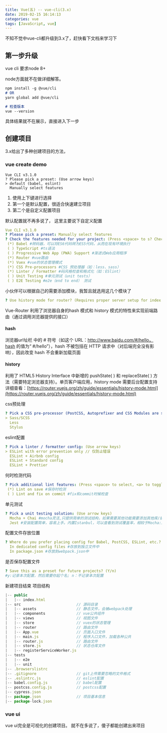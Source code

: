 ```yaml
---
title: Vue(五) -- vue-cli(3.x)
date: 2019-02-15 16:14:13
categories: vue
tags: [JavaScript, vue]
---
```


不知不觉中vue-cli都升级到3.x了，赶快看下文档来学习下

## 第一步升级

vue cli 要求node 8+

node方面就不在做详细解答。

```markdown
npm install -g @vue/cli
# OR
yarn global add @vue/cli

# 检查版本
vue --version
```

具体结果就不在展示，直接进入下一步

## 创建项目

3.x给出了多种创建项目的方法，

### vue create demo

```bath
Vue CLI v3.1.0
? Please pick a preset: (Use arrow keys)
> default (babel, eslint)
  Manually select features
```
1. 使用上下键进行选择
2. 第一个是默认配置，很适合快速建立项目
3. 第二个是自定义配置项目

默认配置就不再多说了，
这里主要说下自定义配置

```yml
Vue CLI v3.1.0
? Please pick a preset: Manually select features
? Check the features needed for your project: (Press <space> to s? Check the features needed for your project:
 (*) Babel #转码器，可以将ES6代码转为ES5代码，从而在现有环境执行
 ( ) TypeScript #ts语法
 ( ) Progressive Web App (PWA) Support #渐进式Web应用程序
 (*) Router #vue路由
 (*) Vuex #vue的状态管理模式
 (*) CSS Pre-processors #CSS 预处理器（如：less、sass）
 (*) Linter / Formatter #码风格检查和格式化（如：ESlint）
 ( ) Unit Testing #单元测试（unit tests）
 ( ) E2E Testing #e2e（end to end） 测试
```
小伙伴可以根据自己的需要添加模块，我暂且就选用这几个模块了


[comment]: # (vue-router配置)
```yml
? Use history mode for router? (Requires proper server setup for index fallback in production) (Y/n)
```
Vue-Router 利用了浏览器自身的hash 模式和 history 模式的特性来实现前端路由（通过调用浏览器提供的接口）
#### hash
浏览器url址栏 中的 # 符号（如这个 URL：http://www.baidu.com/#/hello，hash 的值为“ #/hello”），hash 不被包括在 HTTP 请求中（对后端完全没有影响），因此改变 hash 不会重新加载页面
#### history
利用了 HTML5 History Interface 中新增的 pushState( ) 和 replaceState( ) 方法（需要特定浏览器支持）。单页客户端应用，history mode 需要后台配置支持
详细查看：[https://router.vuejs.org/zh/guide/essentials/history-mode.html](https://router.vuejs.org/zh/guide/essentials/history-mode.html)



[comment]: # (css预处理)
css预处理
```yml
? Pick a CSS pre-processor (PostCSS, Autoprefixer and CSS Modules are supported by default): (Use arrow keys)
> Sass/SCSS
  Less
  Stylus
```


[comment]: # (eslint配置)
eslint配置
```yml
? Pick a linter / formatter config: (Use arrow keys)
> ESLint with error prevention only // 仅防止错误
  ESLint + Airbnb config
  ESLint + Standard config
  ESLint + Prettier
```

[comment]: # (eslint检测时间选择)
何时检测代码
```yml
? Pick additional lint features: (Press <space> to select, <a> to toggle all, <i> to invert selection)
 (*) Lint on save #保存时检测
 ( ) Lint and fix on commit #fix和commit时候检查
```


[comment]: # (单元测试)
单元测试
```yml
? Pick a unit testing solution: (Use arrow keys)
  Mocha + Chai #mocha灵活,只提供简单的测试结构，如果需要其他功能需要添加其他库/插件完成。必须在全局环境中安装
  Jest #安装配置简单，容易上手。内置Istanbul，可以查看到测试覆盖率，相较于Mocha:配置简洁、测试代码简洁、易于和babel集成、内置丰富的expect
```


[comment]: # (配置文件存放位置)
配置文件存放位置
```yml
? Where do you prefer placing config for Babel, PostCSS, ESLint, etc.? (Use arrow keys)
  In dedicated config files #存放到独立文件中
  In package.json #存放到webpack.json中
```

[comment]: # (是否保存配置文件)
是否保存配置文件
```yml
? Save this as a preset for future projects? (Y/n) 
#y:记录本次配置，然后需要你起个名; n：不记录本次配置
```

新建项目结束
项目结构
```js
|-- public                      
|   |-- index.html
|-- src                         // 源码目录
|   |-- assets                  // 静态文件，会被webpack处理
|   |-- components              // vue公共组件
|   |-- views                   // 视图文件
|   |-- store                   // vuex的状态管理
|   |-- router                  // 路由文件
|   |-- App.vue                 // 页面入口文件
|   |-- main.js                 // 程序入口文件，加载各种公共
|   |-- router.js               // 路由文件
|   |-- store.js                // 状态仓库文件
|   |-- registerServiceWorker.js
|-- tests
|   |-- e2e
|   |-- unit
|-- .browserslistrc
|-- .gitignore                  // git上传需要忽略的文件格式
|-- .eslintrc.js                // eslint配置
|-- babel.config.js             // babel配置
|-- postcss.config.js           // postcss配置
|-- cypress.json
|-- package.json                // 项目基本信息
|-- package-lock.json
```


### vue ui

vue ui完全是可视化的创建项目。
就不在多说了，傻子都能创建出来项目
